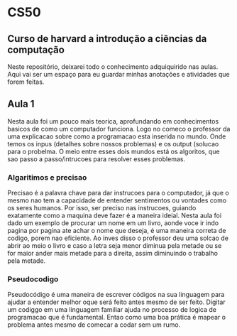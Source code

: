 # CS50
## Curso de harvard a introdução a ciências da computação
Neste repositório, deixarei todo o conhecimento adquiquirido nas aulas. Aqui vai ser um espaço para eu guardar minhas anotações e atividades que forem feitas. 

## Aula 1 
Nesta aula foi um pouco mais teorica, aprofundando em conhecimentos basicos de como um computador funciona. Logo no comeco o professor da uma explicacao sobre como a programacao esta inserida no mundo. Onde temos os inpus (detalhes sobre nossos problemas) e os output (solucao para o probelma. O meio entre esses dois mundos está os algoritos, que sao passo a passo/intrucoes para resolver esses problemas. 
### Algaritimos e precisao
Precisao é a palavra chave para dar instrucoes para o computador, já que o mesmo nao tem a capacidade de entender sentimentos ou vontades como os seres humanos. Por isso, ser preciso nas instrucoes, guiando exatamente como a maquina deve fazer é a maneira ideial. Nesta aula foi dado um exemplo de procurar um nome em um livro, aonde voce ir indo pagina por pagina ate achar o nome que deseja, é uma maneira correta de codigo, porem nao eficiente. Ao inves disso o professor deu uma solcao de abrir ao meio o livro e caso a letra seja menor diminua pela metade ou se for maior ander mais metade para a direita, assim diminuindo o trabalho pela metade.
### Pseudocodigo
Pseudocódigo é uma maneira de escrever códigos na sua linguagem para ajudar a entender melhor oque será feito antes mesmo de ser feito. Digitar um codiggo em uma linguagem familiar ajuda no processo de logica de programacao que é fundamental. Entao como uma boa prática é mapear o problema antes mesmo de comecar a codar sem um rumo.
